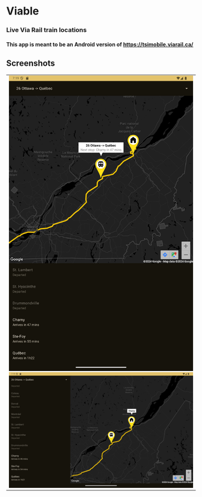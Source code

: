 # Viable
### Live Via Rail train locations
#### This app is meant to be an Android version of https://tsimobile.viarail.ca/

## Screenshots
<table>
<td>
<img src="screenshots/Screenshot_1730416767.png" alt="drawing" width="800"/>
<img src="screenshots/Screenshot_1730416789.png" alt="drawing" width="1200"/>
</td>
</table>